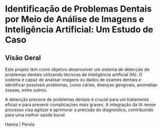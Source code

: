 # Identificação de Problemas Dentais por Meio de Análise de Imagens e Inteligência Artificial: Um Estudo de Caso

## Visão Geral
Este projeto tem como objetivo desenvolver um sistema de detecção de problemas dentais utilizando técnicas de inteligência artificial (IA). O sistema é capaz de analisar imagens ou dados de exames dentais e identificar possíveis problemas, como cáries, doenças gengivais, anomalias ósseas, entre outros.

A detecção precoce de problemas dentais é crucial para um tratamento eficaz e para prevenir complicações mais graves. A integração da IA nesse processo visa agilizar e aprimorar a precisão do diagnóstico, contribuindo para uma melhor saúde bucal.

Hanna | Pérola
